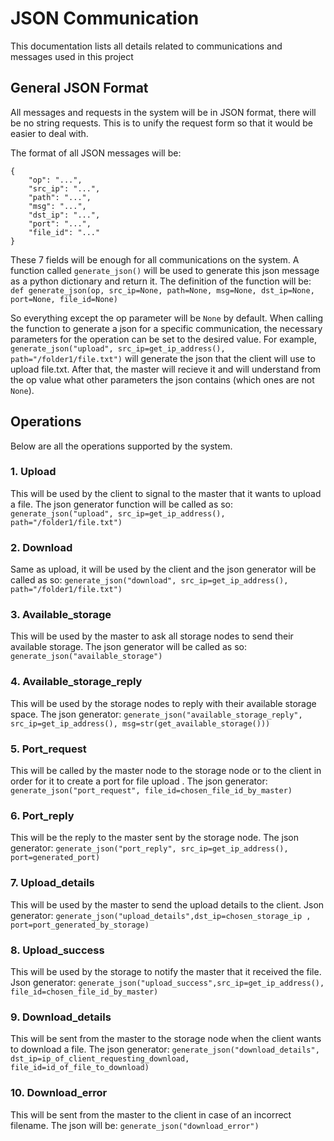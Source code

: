 # JSON Communication
This documentation lists all details related to communications and messages used in this project
## General JSON Format
All messages and requests in the system will be in JSON format, there will be no string requests. This is to unify the request form so that it would be easier to deal with.

The format of all JSON messages will be:
```
{
	"op": "...",
	"src_ip": "...",
	"path": "...",
	"msg": "...",
	"dst_ip": "...",
	"port": "...",
	"file_id": "..."
}
```
These 7 fields will be enough for all communications on the system. A function called `generate_json()` will be used to generate this json message as a python dictionary and return it. The definition of the function will be:
`def generate_json(op, src_ip=None, path=None, msg=None, dst_ip=None, port=None, file_id=None)`

So everything except the op parameter will be `None` by default. When calling the function to generate a json for a specific communication, the necessary parameters for the operation can be set to the desired value. For example, `generate_json("upload", src_ip=get_ip_address(), path="/folder1/file.txt")` will generate the json that the client will use to upload file.txt. After that, the master will recieve it and will understand from the op value what other parameters the json contains (which ones are not `None`).

## Operations
Below are all the operations supported by the system.
### 1. Upload
This will be used by the client to signal to the master that it wants to  upload a file. The json generator function will be called as so: `generate_json("upload", src_ip=get_ip_address(), path="/folder1/file.txt")`
### 2. Download
Same as upload, it will be used by the client and the json generator will be called as so: `generate_json("download", src_ip=get_ip_address(), path="/folder1/file.txt")`
### 3. Available_storage
This will be used by the master to ask all storage nodes to send their available storage. The json generator will be called as so: `generate_json("available_storage")`
### 4. Available_storage_reply
This will be used by the storage nodes to reply with their available storage space. The json generator: `generate_json("available_storage_reply", src_ip=get_ip_address(), msg=str(get_available_storage()))`
### 5. Port_request
This will be called by the master node to the storage node or to the client in order for it to create a port for file upload . The json generator: `generate_json("port_request", file_id=chosen_file_id_by_master)`
### 6. Port_reply
This will be the reply to the master sent by the storage node. The json generator: `generate_json("port_reply", src_ip=get_ip_address(), port=generated_port)`
### 7. Upload_details
This will be used by the master to send the upload details to the client. Json generator: `generate_json("upload_details",dst_ip=chosen_storage_ip , port=port_generated_by_storage)`
### 8. Upload_success
This will be used by the storage to notify the master that it received the file. Json generator: `generate_json("upload_success",src_ip=get_ip_address(), file_id=chosen_file_id_by_master)`
### 9. Download_details
This will be sent from the master to the storage node when the client wants to download a file. The json generator: `generate_json("download_details", dst_ip=ip_of_client_requesting_download, file_id=id_of_file_to_download)`
### 10. Download_error
This will be sent from the master to the client in case of an incorrect filename. The json will be: `generate_json("download_error")`
